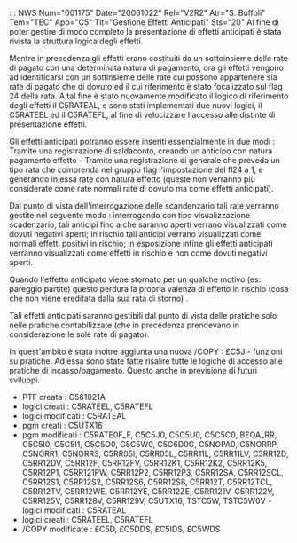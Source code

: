  :  : NWS Num="001175" Date="20061022" Rel="V2R2" Atr="S. Buffoli" Tem="TEC" App="C5" Tit="Gestione Effetti Anticipati" Sts="20"
Al fine di poter gestire di modo completo la presentazione di effetti anticipati è stata rivista la struttura logica degli effetti.

Mentre in precedenza gli effetti erano costituiti da un sottoinsieme delle rate di pagato con una determinata natura di pagamento, ora gli effetti vengono ad identificarsi con un sottinsieme delle rate cui possono appartenere sia rate di pagato che di dovuto ed il cui riferimento è stato focalizzato sul flag 24 della rata.
A tal fine è stato nuovamente modificato il logico di riferimento degli effetti il C5RATEAL, e sono stati implementati due nuovi logici, il C5RATEEL ed il C5RATEFL, al fine di velocizzare l'accesso alle distinte di presentazione effetti.

Gli effetti anticipati potranno essere inseriti essenzialmente in due modi : 
Tramite una registrazione di saldaconto, creando un anticipo con natura pagamento effetto - Tramite una registrazione di generale che preveda un tipo rata che comprenda nel gruppo flag
l'impostazione del fl24 a 1, e generando in essa rate con natura effetto (queste non verranno più considerate come rate normali rate di dovuto ma come effetti anticipati).

Dal punto di vista dell'interrogazione delle scandenzario tali rate verranno gestite nel seguente modo :  interrogando con tipo visualizzazione scadenzario, tali anticipi fino a che saranno aperti verrano visualizzati come dovuti negativi aperti; in rischio tali anticipi verrano visualizzati come normali effetti positivi in rischio; in esposizione infine gli effetti anticipati verranno visualizzati come effetti in rischio e non come dovuti negativi aperti.

Quando l'effetto anticipato viene stornato per un qualche motivo (es. pareggio partite) questo perdura la propria valenza di effetto in rischio (cosa che non viene ereditata dalla sua rata di storno) .

Tali effetti anticipati saranno gestibili dal punto di vista delle pratiche solo nelle pratiche contabilizzate (che in precedenza prendevano in considerazione le sole rate di pagato).

In quest'ambito è stata inoltre aggiunta una nuova /COPY :  £C5J - funzioni su pratiche. Ad essa sono
state fatte risalire tutte le logiche di accesso alle pratiche di incasso/pagamento. Questo anche in previsione di futuri sviluppi.

-  PTF creata :  C561021A
-  logici creati :  C5RATEEL, C5RATEFL
-  logici modificati :  C5RATEAL
-  pgm creati :  C5UTX16
-  pgm modificati :  C5RATE0F_F, C5C5J0, C5C5U0, C5C5C0, B£OA_RR, C5C5I0, C5C5I1, C5C5O0, C5C5W0, C5C6D0G, C5NOPA0, C5NORRP, C5NORR1, C5NORR3, C5RR05I, C5RR05L, C5RR11L, C5RR11LV, C5RR12D, C5RR12DV, C5RR12F, C5RR12FV, C5RR12K1, C5RR12K2, C5RR12K5, C5RR12P1, C5RR121PW, C5RR12P2, C5RR12P3, C5RR12SA, C5RR12SCL, C5RR12S1, C5RR12S2, C5RR12S6, C5RR12S8, C5RR12T, C5RR12TCL, C5RR12TV, C5RR12WE, C5RR12YE, C5RR12ZE, C5RR121V, C5RR122V, C5RR125V, C5RR128V, C5RR129V, C5UTX16, TSTC5W, TSTC5W0V -  logici modificati :  C5RATEAL
-  logici creati :  C5RATEEL, C5RATEFL
-  /COPY modificate :  £C5D, £C5DDS, £C5IDS, £C5WDS
